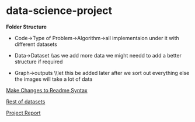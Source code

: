 # data-science-project

**Folder Structure**

* Code->Type of Problem->Algorithm->all implementaion under it with different datasets

* Data->Dataset  \\\as we add more data we might needd to add a better structure  if required


* Graph->outputs \\\let this be added later after we sort out everything else the images will take a lot of data


[Make Changes to Readme Syntax](https://help.github.com/en/github/writing-on-github/basic-writing-and-formatting-syntax#links)

[Rest of datasets](https://drive.google.com/open?id=1Uk8sL-BlhQp7aaIZxDENtJzhNe-1LiFf)

[Project Report](https://www.overleaf.com/3872433191ntqbqmxnqtwz)
